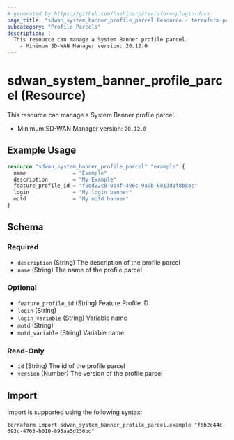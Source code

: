 ```yaml
---
# generated by https://github.com/hashicorp/terraform-plugin-docs
page_title: "sdwan_system_banner_profile_parcel Resource - terraform-provider-sdwan"
subcategory: "Profile Parcels"
description: |-
  This resource can manage a System Banner profile parcel.
    - Minimum SD-WAN Manager version: 20.12.0
---
```


# sdwan_system_banner_profile_parcel (Resource)

This resource can manage a System Banner profile parcel.
  - Minimum SD-WAN Manager version: `20.12.0`

## Example Usage

```terraform
resource "sdwan_system_banner_profile_parcel" "example" {
  name               = "Example"
  description        = "My Example"
  feature_profile_id = "f6dd22c8-0b4f-496c-9a0b-6813d1f8b8ac"
  login              = "My login banner"
  motd               = "My motd banner"
}
```

<!-- schema generated by tfplugindocs -->
## Schema

### Required

- `description` (String) The description of the profile parcel
- `name` (String) The name of the profile parcel

### Optional

- `feature_profile_id` (String) Feature Profile ID
- `login` (String)
- `login_variable` (String) Variable name
- `motd` (String)
- `motd_variable` (String) Variable name

### Read-Only

- `id` (String) The id of the profile parcel
- `version` (Number) The version of the profile parcel

## Import

Import is supported using the following syntax:

```shell
terraform import sdwan_system_banner_profile_parcel.example "f6b2c44c-693c-4763-b010-895aa3d236bd"
```
